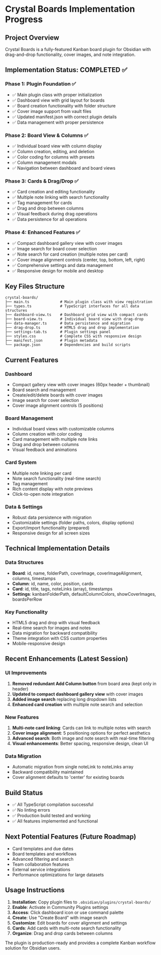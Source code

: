 # Crystal Boards Implementation Progress

## Project Overview
Crystal Boards is a fully-featured Kanban board plugin for Obsidian with drag-and-drop functionality, cover images, and note integration.

## Implementation Status: COMPLETED ✅

### Phase 1: Plugin Foundation ✅
- ✅ Main plugin class with proper initialization
- ✅ Dashboard view with grid layout for boards
- ✅ Board creation functionality with folder structure
- ✅ Cover image support from vault files
- ✅ Updated manifest.json with correct plugin details
- ✅ Data management with proper persistence

### Phase 2: Board View & Columns ✅
- ✅ Individual board view with column display
- ✅ Column creation, editing, and deletion
- ✅ Color coding for columns with presets
- ✅ Column management modals
- ✅ Navigation between dashboard and board views

### Phase 3: Cards & Drag/Drop ✅
- ✅ Card creation and editing functionality
- ✅ Multiple note linking with search functionality
- ✅ Tag management for cards
- ✅ Drag and drop between columns
- ✅ Visual feedback during drag operations
- ✅ Data persistence for all operations

### Phase 4: Enhanced Features ✅
- ✅ Compact dashboard gallery view with cover images
- ✅ Image search for board cover selection
- ✅ Note search for card creation (multiple notes per card)
- ✅ Cover image alignment controls (center, top, bottom, left, right)
- ✅ Comprehensive settings and data management
- ✅ Responsive design for mobile and desktop

## Key Files Structure
```
crystal-boards/
├── main.ts              # Main plugin class with view registration
├── types.ts             # TypeScript interfaces for all data structures
├── dashboard-view.ts    # Dashboard grid view with compact cards
├── board-view.ts        # Individual board view with drag-drop
├── data-manager.ts      # Data persistence and migration
├── drag-drop.ts         # HTML5 drag and drop implementation
├── settings-tab.ts      # Plugin settings panel
├── styles.css           # Complete CSS with responsive design
├── manifest.json        # Plugin metadata
└── package.json         # Dependencies and build scripts
```

## Current Features

### Dashboard
- Compact gallery view with cover images (60px header + thumbnail)
- Board search and management
- Create/edit/delete boards with cover images
- Image search for cover selection
- Cover image alignment controls (5 positions)

### Board Management
- Individual board views with customizable columns
- Column creation with color coding
- Card management with multiple note links
- Drag and drop between columns
- Visual feedback and animations

### Card System
- Multiple note linking per card
- Note search functionality (real-time search)
- Tag management
- Rich content display with note previews
- Click-to-open note integration

### Data & Settings
- Robust data persistence with migration
- Customizable settings (folder paths, colors, display options)
- Export/import functionality (prepared)
- Responsive design for all screen sizes

## Technical Implementation Details

### Data Structures
- **Board**: id, name, folderPath, coverImage, coverImageAlignment, columns, timestamps
- **Column**: id, name, color, position, cards
- **Card**: id, title, tags, noteLinks (array), timestamps
- **Settings**: kanbanFolderPath, defaultColumnColors, showCoverImages, boardsPerRow

### Key Functionality
- HTML5 drag and drop with visual feedback
- Real-time search for images and notes
- Data migration for backward compatibility
- Theme integration with CSS custom properties
- Mobile-responsive design

## Recent Enhancements (Latest Session)

### UI Improvements
1. **Removed redundant Add Column button** from board area (kept only in header)
2. **Updated to compact dashboard gallery view** with cover images
3. **Added image search** replacing long dropdown lists
4. **Enhanced card creation** with multiple note search and selection

### New Features
1. **Multi-note card linking**: Cards can link to multiple notes with search
2. **Cover image alignment**: 5 positioning options for perfect aesthetics
3. **Advanced search**: Both image and note search with real-time filtering
4. **Visual enhancements**: Better spacing, responsive design, clean UI

### Data Migration
- Automatic migration from single noteLink to noteLinks array
- Backward compatibility maintained
- Cover alignment defaults to 'center' for existing boards

## Build Status
- ✅ All TypeScript compilation successful
- ✅ No linting errors
- ✅ Production build tested and working
- ✅ All features implemented and functional

## Next Potential Features (Future Roadmap)
- Card templates and due dates
- Board templates and workflows  
- Advanced filtering and search
- Team collaboration features
- External service integrations
- Performance optimizations for large datasets

## Usage Instructions
1. **Installation**: Copy plugin files to `.obsidian/plugins/crystal-boards/`
2. **Enable**: Activate in Community Plugins settings
3. **Access**: Click dashboard icon or use command palette
4. **Create**: Use "Create Board" with image search
5. **Customize**: Edit boards for cover alignment and settings
6. **Cards**: Add cards with multi-note search functionality
7. **Organize**: Drag and drop cards between columns

The plugin is production-ready and provides a complete Kanban workflow solution for Obsidian users.
